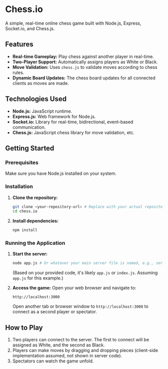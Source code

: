# Chess.io

A simple, real-time online chess game built with Node.js, Express, Socket.io, and Chess.js.

## Features

* **Real-time Gameplay:** Play chess against another player in real-time.
* **Two-Player Support:** Automatically assigns players as White or Black.
* **Move Validation:** Uses `chess.js` to validate moves according to chess rules.
* **Dynamic Board Updates:** The chess board updates for all connected clients as moves are made.

## Technologies Used

* **Node.js:** JavaScript runtime.
* **Express.js:** Web framework for Node.js.
* **Socket.io:** Library for real-time, bidirectional, event-based communication.
* **Chess.js:** JavaScript chess library for move validation, etc.

## Getting Started

### Prerequisites

Make sure you have Node.js installed on your system.

### Installation

1.  **Clone the repository:**
    ```bash
    git clone <your-repository-url> # Replace with your actual repository URL
    cd chess.io
    ```
2.  **Install dependencies:**
    ```bash
    npm install
    
### Running the Application

1.  **Start the server:**
    ```bash
    node app.js # Or whatever your main server file is named, e.g., server.js, index.js
    ```
    (Based on your provided code, it's likely `app.js` or `index.js`. Assuming `app.js` for this example.)

2.  **Access the game:**
    Open your web browser and navigate to:
    ```
    http://localhost:3000
    ```
    Open another tab or browser window to `http://localhost:3000` to connect as a second player or spectator.
## How to Play
1.  Two players can connect to the server. The first to connect will be assigned as White, and the second as Black.
2.  Players can make moves by dragging and dropping pieces (client-side implementation assumed, not shown in server code).
3.  Spectators can watch the game unfold.
